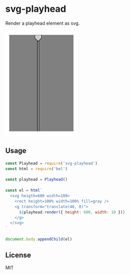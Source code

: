 
# svg-playhead

Render a playhead element as svg.

![screenshot](screenshot.png)

## Usage

```js
const Playhead = require('svg-playhead')
const html = require('bel')

const playhead = Playhead()

const el = html`
  <svg heigth=600 width=100>
    <rect height=100% width=100% fill=gray />
    <g transform="translate(40, 0)">
      ${playhead.render({ height: 600, width: 10 })}
    </g>
  </svg>
`

document.body.appendChild(el)
```

## License

MIT
